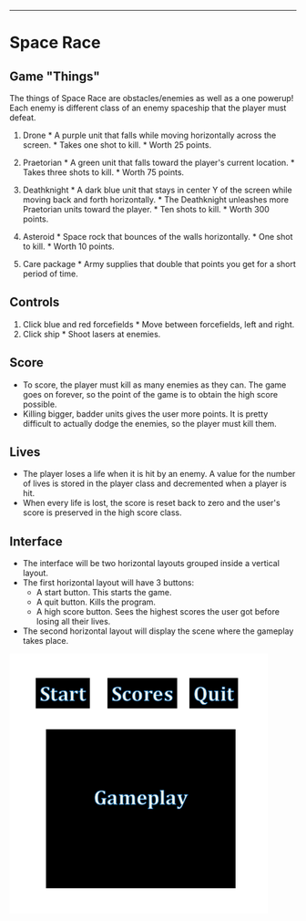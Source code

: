 ----
# Space Race

## Game "Things"

The things of Space Race are obstacles/enemies as well as a one powerup! Each enemy is different class of an enemy spaceship that the player must defeat.
 
  1. Drone
    * A purple unit that falls while moving horizontally across the screen.
    * Takes one shot to kill.
    * Worth 25 points.
  2. Praetorian
    * A green unit that falls toward the player's current location.
    * Takes three shots to kill.
    * Worth 75 points.
  3. Deathknight
    * A dark blue unit that stays in center Y of the screen while moving back and forth horizontally.
    * The Deathknight unleashes more Praetorian units toward the player.
    * Ten shots to kill.
    * Worth 300 points.
    
  4. Asteroid
    * Space rock that bounces of the walls horizontally.
    * One shot to kill.
    * Worth 10 points.
    
  5. Care package
    * Army supplies that double that points you get for a short period of time.
    
## Controls

  1. Click blue and red forcefields
    * Move between forcefields, left and right.
  2. Click ship
    * Shoot lasers at enemies.

## Score

  * To score, the player must kill as many enemies as they can. The game goes on forever, so the point of the game is to obtain the high score possible.
  * Killing bigger, badder units gives the user more points. It is pretty difficult to actually dodge the enemies, so the player must kill them.

## Lives

  * The player loses a life when it is hit by an enemy. A value for the number of lives is stored in the player class and decremented when a player is hit.
  * When every life is lost, the score is reset back to zero and the user's score is preserved in the high score class.

## Interface

  * The interface will be two horizontal layouts grouped inside a vertical layout.
  * The first horizontal layout will have 3 buttons:
    * A start button. This starts the game.
    * A quit button. Kills the program.
    * A high score button. Sees the highest scores the user got before losing all their lives.
  * The second horizontal layout will display the scene where the gameplay takes place.
  
![alt text](images/layout.jpg "Layout")
 


